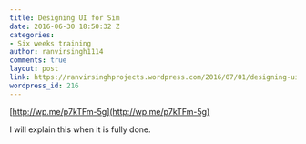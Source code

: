 ```yaml
---
title: Designing UI for Sim
date: 2016-06-30 18:50:32 Z
categories:
- Six weeks training
author: ranvirsingh1114
comments: true
layout: post
link: https://ranvirsinghprojects.wordpress.com/2016/07/01/designing-ui-for-sim/
wordpress_id: 216
---
```


[http://wp.me/p7kTFm-5g](http://wp.me/p7kTFm-5g)

I will explain this when it is fully done.
